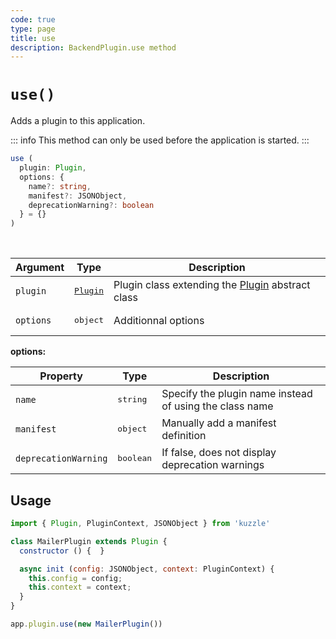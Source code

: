 ```yaml
---
code: true
type: page
title: use
description: BackendPlugin.use method
---
```


# `use()`

<SinceBadge version="2.8.0" />

Adds a plugin to this application.

::: info
This method can only be used before the application is started.
:::

```ts
use (
  plugin: Plugin,
  options: { 
    name?: string, 
    manifest?: JSONObject, 
    deprecationWarning?: boolean 
  } = {}
)
```

<br/>

| Argument | Type                  | Description                   |
|----------|-----------------------|-------------------------------|
| `plugin` | <pre>[Plugin](/core/2/framework/abstract-classes/plugin)</pre> | Plugin class extending the [Plugin](/core/2/framework/abstract-classes/plugin) abstract class |
| `options` | <pre>object</pre> | Additionnal options |

**options:**

| Property | Type                  | Description                   |
|----------|-----------------------|-------------------------------|
| `name` | <pre>string</pre> | Specify the plugin name instead of using the class name |
| `manifest` | <pre>object</pre> | Manually add a manifest definition |
| `deprecationWarning` | <pre>boolean</pre> | If false, does not display deprecation warnings |

## Usage

```js
import { Plugin, PluginContext, JSONObject } from 'kuzzle'

class MailerPlugin extends Plugin {
  constructor () {  }

  async init (config: JSONObject, context: PluginContext) {
    this.config = config;
    this.context = context;
  }
}

app.plugin.use(new MailerPlugin())
```
